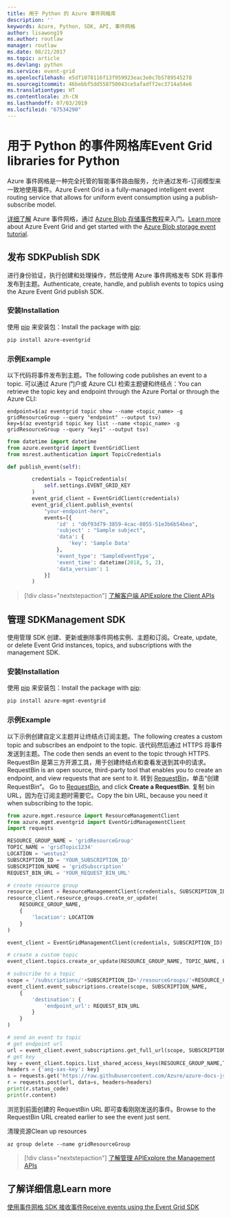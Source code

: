 ```yaml
---
title: 用于 Python 的 Azure 事件网格库
description: ''
keywords: Azure, Python, SDK, API, 事件网格
author: lisawong19
ms.author: routlaw
manager: routlaw
ms.date: 08/21/2017
ms.topic: article
ms.devlang: python
ms.service: event-grid
ms.openlocfilehash: e5df1078116f13f959923eac3e0c7b5789545278
ms.sourcegitcommit: 46bebbf5dd558750043ce5afadff2ec3714a54e6
ms.translationtype: HT
ms.contentlocale: zh-CN
ms.lasthandoff: 07/03/2019
ms.locfileid: "67534290"
---
```

# <a name="event-grid-libraries-for-python"></a><span data-ttu-id="ad948-103">用于 Python 的事件网格库</span><span class="sxs-lookup"><span data-stu-id="ad948-103">Event Grid libraries for Python</span></span>


<span data-ttu-id="ad948-104">Azure 事件网格是一种完全托管的智能事件路由服务，允许通过发布-订阅模型来一致地使用事件。</span><span class="sxs-lookup"><span data-stu-id="ad948-104">Azure Event Grid is a fully-managed intelligent event routing service that allows for uniform event consumption using a publish-subscribe model.</span></span>

<span data-ttu-id="ad948-105">[详细了解](/azure/event-grid/overview) Azure 事件网格，通过 [Azure Blob 存储事件教程](/azure/storage/blobs/storage-blob-event-quickstart)来入门。</span><span class="sxs-lookup"><span data-stu-id="ad948-105">[Learn more](/azure/event-grid/overview) about Azure Event Grid and get started with the [Azure Blob storage event tutorial](/azure/storage/blobs/storage-blob-event-quickstart).</span></span> 

## <a name="publish-sdk"></a><span data-ttu-id="ad948-106">发布 SDK</span><span class="sxs-lookup"><span data-stu-id="ad948-106">Publish SDK</span></span>

<span data-ttu-id="ad948-107">进行身份验证，执行创建和处理操作，然后使用 Azure 事件网格发布 SDK 将事件发布到主题。</span><span class="sxs-lookup"><span data-stu-id="ad948-107">Authenticate, create, handle, and publish events to topics using the Azure Event Grid publish SDK.</span></span>

### <a name="installation"></a><span data-ttu-id="ad948-108">安装</span><span class="sxs-lookup"><span data-stu-id="ad948-108">Installation</span></span> 

<span data-ttu-id="ad948-109">使用 [pip](https://pip.pypa.io/en/stable/quickstart/) 来安装包：</span><span class="sxs-lookup"><span data-stu-id="ad948-109">Install the package with [pip](https://pip.pypa.io/en/stable/quickstart/):</span></span>

```bash
pip install azure-eventgrid
```

### <a name="example"></a><span data-ttu-id="ad948-110">示例</span><span class="sxs-lookup"><span data-stu-id="ad948-110">Example</span></span> 

<span data-ttu-id="ad948-111">以下代码将事件发布到主题。</span><span class="sxs-lookup"><span data-stu-id="ad948-111">The following code publishes an event to a topic.</span></span> <span data-ttu-id="ad948-112">可以通过 Azure 门户或 Azure CLI 检索主题键和终结点：</span><span class="sxs-lookup"><span data-stu-id="ad948-112">You can retrieve the topic key and endpoint through the Azure Portal or through the Azure CLI:</span></span>

```azurecli-interactive
endpoint=$(az eventgrid topic show --name <topic_name> -g gridResourceGroup --query "endpoint" --output tsv)
key=$(az eventgrid topic key list --name <topic_name> -g gridResourceGroup --query "key1" --output tsv)
```

```python
from datetime import datetime
from azure.eventgrid import EventGridClient
from msrest.authentication import TopicCredentials

def publish_event(self):

        credentials = TopicCredentials(
            self.settings.EVENT_GRID_KEY
        )
        event_grid_client = EventGridClient(credentials)
        event_grid_client.publish_events(
            "your-endpoint-here",
            events=[{
                'id' : "dbf93d79-3859-4cac-8055-51e3b6b54bea",
                'subject' : "Sample subject",
                'data': {
                    'key': 'Sample Data'
                },
                'event_type': 'SampleEventType',
                'event_time': datetime(2018, 5, 2),
                'data_version': 1
            }]
        )
```

> [!div class="nextstepaction"]
> [<span data-ttu-id="ad948-113">了解客户端 API</span><span class="sxs-lookup"><span data-stu-id="ad948-113">Explore the Client APIs</span></span>](/python/api/overview/azure/eventgrid/client)

## <a name="management-sdk"></a><span data-ttu-id="ad948-114">管理 SDK</span><span class="sxs-lookup"><span data-stu-id="ad948-114">Management SDK</span></span>

<span data-ttu-id="ad948-115">使用管理 SDK 创建、更新或删除事件网格实例、主题和订阅。</span><span class="sxs-lookup"><span data-stu-id="ad948-115">Create, update, or delete Event Grid instances, topics, and subscriptions with the management SDK.</span></span>

### <a name="installation"></a><span data-ttu-id="ad948-116">安装</span><span class="sxs-lookup"><span data-stu-id="ad948-116">Installation</span></span> 

<span data-ttu-id="ad948-117">使用 [pip](https://pip.pypa.io/en/stable/quickstart/) 来安装包：</span><span class="sxs-lookup"><span data-stu-id="ad948-117">Install the package with [pip](https://pip.pypa.io/en/stable/quickstart/):</span></span>

```bash
pip install azure-mgmt-eventgrid
```

### <a name="example"></a><span data-ttu-id="ad948-118">示例</span><span class="sxs-lookup"><span data-stu-id="ad948-118">Example</span></span>

<span data-ttu-id="ad948-119">以下示例创建自定义主题并让终结点订阅主题。</span><span class="sxs-lookup"><span data-stu-id="ad948-119">The following creates a custom topic and subscribes an endpoint to the topic.</span></span> <span data-ttu-id="ad948-120">该代码然后通过 HTTPS 将事件发送到主题。</span><span class="sxs-lookup"><span data-stu-id="ad948-120">The code then sends an event to the topic through HTTPS.</span></span>
<span data-ttu-id="ad948-121">RequestBin 是第三方开源工具，用于创建终结点和查看发送到其中的请求。</span><span class="sxs-lookup"><span data-stu-id="ad948-121">RequestBin is an open source, third-party tool that enables you to create an endpoint, and view requests that are sent to it.</span></span> <span data-ttu-id="ad948-122">转到 [RequestBin](https://requestbin.com)，单击“创建 RequestBin”。 </span><span class="sxs-lookup"><span data-stu-id="ad948-122">Go to [RequestBin](https://requestbin.com), and click **Create a RequestBin**.</span></span> <span data-ttu-id="ad948-123">复制 bin URL，因为在订阅主题时需要它。</span><span class="sxs-lookup"><span data-stu-id="ad948-123">Copy the bin URL, because you need it when subscribing to the topic.</span></span>

```python
from azure.mgmt.resource import ResourceManagementClient
from azure.mgmt.eventgrid import EventGridManagementClient
import requests

RESOURCE_GROUP_NAME = 'gridResourceGroup'
TOPIC_NAME = 'gridTopic1234'
LOCATION = 'westus2'
SUBSCRIPTION_ID = 'YOUR_SUBSCRIPTION_ID'
SUBSCRIPTION_NAME = 'gridSubscription'
REQUEST_BIN_URL = 'YOUR_REQUEST_BIN_URL'

# create resource group
resource_client = ResourceManagementClient(credentials, SUBSCRIPTION_ID)
resource_client.resource_groups.create_or_update(
    RESOURCE_GROUP_NAME,
    {
        'location': LOCATION
    }
)

event_client = EventGridManagementClient(credentials, SUBSCRIPTION_ID)

# create a custom topic
event_client.topics.create_or_update(RESOURCE_GROUP_NAME, TOPIC_NAME, LOCATION)

# subscribe to a topic
scope = '/subscriptions/'+SUBSCRIPTION_ID+'/resourceGroups/'+RESOURCE_GROUP_NAME+'/providers/Microsoft.EventGrid/topics/'+TOPIC_NAME
event_client.event_subscriptions.create(scope, SUBSCRIPTION_NAME,
    {
        'destination': {
            'endpoint_url': REQUEST_BIN_URL
        }
    }
)

# send an event to topic
# get endpoint url
url = event_client.event_subscriptions.get_full_url(scope, SUBSCRIPTION_NAME).endpoint_url
# get key
key = event_client.topics.list_shared_access_keys(RESOURCE_GROUP_NAME,TOPIC_NAME).key1
headers = {'aeg-sas-key': key}
s = requests.get('https://raw.githubusercontent.com/Azure/azure-docs-json-samples/master/event-grid/customevent.json')
r = requests.post(url, data=s, headers=headers)
print(r.status_code)
print(r.content)
```
<span data-ttu-id="ad948-124">浏览到前面创建的 RequestBin URL 即可查看刚刚发送的事件。</span><span class="sxs-lookup"><span data-stu-id="ad948-124">Browse to the RequestBin URL created earlier to see the event just sent.</span></span>

<span data-ttu-id="ad948-125">清理资源</span><span class="sxs-lookup"><span data-stu-id="ad948-125">Clean up resources</span></span>
```azurecli-interactive
az group delete --name gridResourceGroup
```

> [!div class="nextstepaction"]
> [<span data-ttu-id="ad948-126">了解管理 API</span><span class="sxs-lookup"><span data-stu-id="ad948-126">Explore the Management APIs</span></span>](/python/api/overview/azure/eventgrid/management)

## <a name="learn-more"></a><span data-ttu-id="ad948-127">了解详细信息</span><span class="sxs-lookup"><span data-stu-id="ad948-127">Learn more</span></span>

[<span data-ttu-id="ad948-128">使用事件网格 SDK 接收事件</span><span class="sxs-lookup"><span data-stu-id="ad948-128">Receive events using the Event Grid SDK</span></span>](/azure/event-grid/receive-events)
